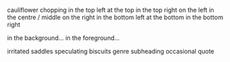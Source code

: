 cauliflower
chopping
in the top left            at the top                       in the top right
on the left                 in the centre / middle    on the right
in the bottom left      at the bottom                 in the bottom right



in the background...
in the foreground...
 
irritated
saddles
speculating
biscuits
genre
subheading
occasional
quote
